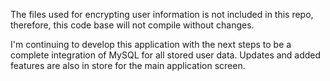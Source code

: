 The files used for encrypting user information is not included in this repo, therefore, this code base will not compile without changes.

I'm continuing to develop this application with the next steps to be a complete integration of MySQL for all stored user data. Updates and added features are also in store for the main application screen.
